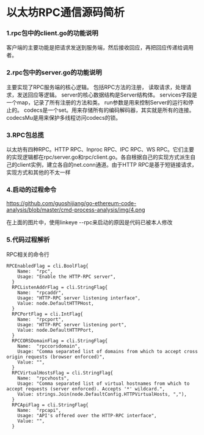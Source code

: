 
# 以太坊RPC通信源码简析

### 1.rpc包中的client.go的功能说明

  客户端的主要功能是把请求发送到服务端，然后接收回应，再把回应传递给调用者。

### 2.rpc包中的server.go的功能说明
  
  主要实现了RPC服务端的核心逻辑。 包括RPC方法的注册， 读取请求，处理请求，发送回应等逻辑。 server的核心数据结构是Server结构体。 services字段是一个map，记录了所有注册的方法和类。 run参数是用来控制Server的运行和停止的。 codecs是一个set。用来存储所有的编码解码器，其实就是所有的连接。 codecsMu是用来保护多线程访问codecs的锁。
  
### 3.RPC包总揽

   以太坊有四种RPC。HTTP RPC、Inproc RPC、IPC RPC、WS RPC。它们主要的实现逻辑都在rpc/server.go和rpc/client.go。各自根据自己的实现方式派生自己的client实例，建立各自的net.conn通道。由于HTTP RPC是基于短链接请求，实现方式和其他的不太一样

### 4.启动的过程命令

https://github.com/guoshijiang/go-ethereum-code-analysis/blob/master/cmd-process-analysis/img/4.png


在上面的图片中，使用linkeye --rpc来启动的原因是代码已被本人修改

### 5.代码过程解析

RPC相关的命令行

    RPCEnabledFlag = cli.BoolFlag{
        Name:  "rpc",
        Usage: "Enable the HTTP-RPC server",
      }
      RPCListenAddrFlag = cli.StringFlag{
        Name:  "rpcaddr",
        Usage: "HTTP-RPC server listening interface",
        Value: node.DefaultHTTPHost,
      }
      RPCPortFlag = cli.IntFlag{
        Name:  "rpcport",
        Usage: "HTTP-RPC server listening port",
        Value: node.DefaultHTTPPort,
      }
      RPCCORSDomainFlag = cli.StringFlag{
        Name:  "rpccorsdomain",
        Usage: "Comma separated list of domains from which to accept cross origin requests (browser enforced)",
        Value: "",
      }
      RPCVirtualHostsFlag = cli.StringFlag{
        Name:  "rpcvhosts",
        Usage: "Comma separated list of virtual hostnames from which to accept requests (server enforced). Accepts '*' wildcard.",
        Value: strings.Join(node.DefaultConfig.HTTPVirtualHosts, ","),
      }
      RPCApiFlag = cli.StringFlag{
        Name:  "rpcapi",
        Usage: "API's offered over the HTTP-RPC interface",
        Value: "",
      }
      
